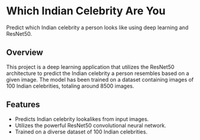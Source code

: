 # Which Indian Celebrity Are You

Predict which Indian celebrity a person looks like using deep learning and ResNet50.

## Overview

This project is a deep learning application that utilizes the ResNet50 architecture to predict the Indian celebrity a person resembles based on a given image. The model has been trained on a dataset containing images of 100 Indian celebrities, totaling around 8500 images.

## Features

- Predicts Indian celebrity lookalikes from input images.
- Utilizes the powerful ResNet50 convolutional neural network.
- Trained on a diverse dataset of 100 Indian celebrities.
